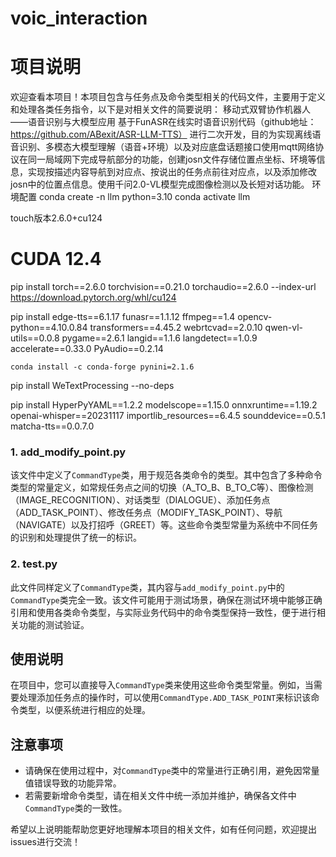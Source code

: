 # voic_interaction
# 项目说明

欢迎查看本项目！本项目包含与任务点及命令类型相关的代码文件，主要用于定义和处理各类任务指令，以下是对相关文件的简要说明：
移动式双臂协作机器人——语音识别与大模型应用
基于FunASR在线实时语音识别代码（github地址：https://github.com/ABexit/ASR-LLM-TTS）
进行二次开发，目的为实现离线语音识别、多模态大模型理解（语音+环境）以及对应底盘话题接口使用mqtt网络协议在同一局域网下完成导航部分的功能，创建josn文件存储位置点坐标、环境等信息，实现按描述内容导航到对应点、按说出的任务点前往对应点，以及添加修改josn中的位置点信息。使用千问2.0-VL模型完成图像检测以及长短对话功能。
   环境配置
    conda create -n llm python=3.10
conda activate llm

touch版本2.6.0+cu124
# CUDA 12.4 
pip install torch==2.6.0 torchvision==0.21.0 torchaudio==2.6.0 --index-url https://download.pytorch.org/whl/cu124


pip install edge-tts==6.1.17 funasr==1.1.12 ffmpeg==1.4 opencv-python==4.10.0.84 transformers==4.45.2 webrtcvad==2.0.10 qwen-vl-utils==0.0.8 pygame==2.6.1 langid==1.1.6 langdetect==1.0.9 accelerate==0.33.0 PyAudio==0.2.14


    conda install -c conda-forge pynini=2.1.6
pip install WeTextProcessing --no-deps


pip install HyperPyYAML==1.2.2 modelscope==1.15.0 onnxruntime==1.19.2 openai-whisper==20231117 importlib_resources==6.4.5 sounddevice==0.5.1 matcha-tts==0.0.7.0



### 1. add_modify_point.py
该文件中定义了`CommandType`类，用于规范各类命令的类型。其中包含了多种命令类型的常量定义，如常规任务点之间的切换（A_TO_B、B_TO_C等）、图像检测（IMAGE_RECOGNITION）、对话类型（DIALOGUE）、添加任务点（ADD_TASK_POINT）、修改任务点（MODIFY_TASK_POINT）、导航（NAVIGATE）以及打招呼（GREET）等。这些命令类型常量为系统中不同任务的识别和处理提供了统一的标识。

### 2. test.py
此文件同样定义了`CommandType`类，其内容与`add_modify_point.py`中的`CommandType`类完全一致。该文件可能用于测试场景，确保在测试环境中能够正确引用和使用各类命令类型，与实际业务代码中的命令类型保持一致性，便于进行相关功能的测试验证。

## 使用说明
在项目中，您可以直接导入`CommandType`类来使用这些命令类型常量。例如，当需要处理添加任务点的操作时，可以使用`CommandType.ADD_TASK_POINT`来标识该命令类型，以便系统进行相应的处理。

## 注意事项
- 请确保在使用过程中，对`CommandType`类中的常量进行正确引用，避免因常量值错误导致的功能异常。
- 若需要新增命令类型，请在相关文件中统一添加并维护，确保各文件中`CommandType`类的一致性。

希望以上说明能帮助您更好地理解本项目的相关文件，如有任何问题，欢迎提出issues进行交流！
